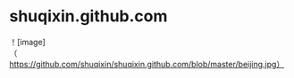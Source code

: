 # shuqixin.github.com
！[image]（https://github.com/shuqixin/shuqixin.github.com/blob/master/beijing.jpg）
